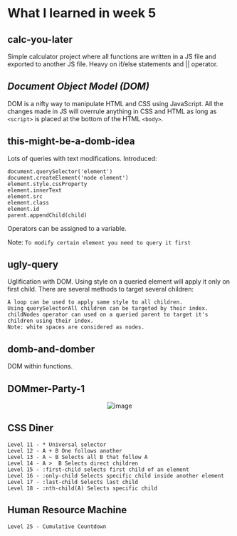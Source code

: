 # What I learned in week 5

## calc-you-later
Simple calculator project where all functions are written in a JS file and exported to another JS file. Heavy on if/else statements and || operator.

## ***Document Object Model (DOM)***
DOM is a nifty way to manipulate HTML and CSS using JavaScript. All the changes made in JS will overrule anything in CSS and HTML as long as `<script>` is placed at the bottom of the HTML `<body>`. 

## this-might-be-a-domb-idea
Lots of queries with text modifications.
Introduced:

    document.querySelector('element')
    document.createElement('node element')
    element.style.cssProperty
    element.innerText
    element.src
    element.class
    element.id
    parent.appendChild(child)

Operators can be assigned to a variable. 

Note: `To modify certain element you need to query it first`

## ugly-query
Uglification with DOM. Using style on a queried element will apply it only on first child. There are several methods to target several children:

    A loop can be used to apply same style to all children.
    Using querySelectorAll children can be targeted by their index.
    childNodes operator can used on a queried parent to target it's children using their index. 
    Note: white spaces are considered as nodes.

## domb-and-domber
DOM within functions.

## DOMmer-Party-1
<p align='center'>
<img src='https://media3.giphy.com/media/xUOwGmG2pRfFZUmdVe/giphy.gif?cid=790b7611f6b3aa893fe75202be8b39613c96747cefecd30a&rid=giphy.gif' alt='image'>
</p>

## CSS Diner

    Level 11 - * Universal selector
    Level 12 - A + B One follows another
    Level 13 - A ~ B Selects all B that follow A
    Level 14 - A >  B Selects direct children
    Level 15 - :first-child selects first child of an element
    Level 16 - :only-child Selects specific child inside another element
    Level 17 - :last-child Selects last child
    Level 18 - :nth-child(A) Selects specific child

## Human Resource Machine

    Level 25 - Cumulative Countdown